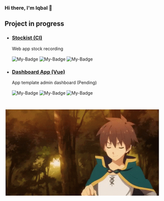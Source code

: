 ### Hi there, I'm Iqbal 👋

## Project in progress
- ### [Stockist (CI)](https://github.com/balramadan/roomrover)
    Web app stock recording<br><br>
    ![My-Badge](https://badgen.net/github/last-commit/balramadan/stockist?color=green)
    ![My-Badge](https://badgen.net/github/commits/balramadan/stockist?color=green)
    ![My-Badge](https://badgen.net/github/contributors/balramadan/stockist?color=red)
- ### [Dashboard App (Vue)](https://github.com/balramadan/admin-dashboard)
    App template admin dashboard (Pending)<br><br>
    ![My-Badge](https://badgen.net/github/last-commit/balramadan/admin-dashboard?color=green)
    ![My-Badge](https://badgen.net/github/commits/balramadan/admin-dashboard?color=green)
    ![My-Badge](https://badgen.net/github/contributors/balramadan/admin-dashboard?color=red)

<br>
<p align="center"><img src="https://raw.githubusercontent.com/balramadan/balramadan/main/nice-bakuretsu.gif" /></p>
<!--
**balramadan/balramadan** is a ✨ _special_ ✨ repository because its `README.md` (this file) appears on your GitHub profile.

Here are some ideas to get you started:

- 🔭 I’m currently working on ...
- 🌱 I’m currently learning ...
- 👯 I’m looking to collaborate on ...
- 🤔 I’m looking for help with ...
- 💬 Ask me about ...
- 📫 How to reach me: ...
- 😄 Pronouns: ...
- ⚡ Fun fact: ...
-->
